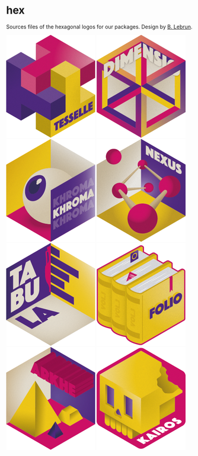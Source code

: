 # hex

<!-- badges: start -->
<!-- badges: end -->

Sources files of the hexagonal logos for our packages. Design by [B. Lebrun](https://github.com/blebrun).

![tesselle](https://raw.githubusercontent.com/tesselle/hex/master/png/tesselle%40240px.png)
![dimensio](https://raw.githubusercontent.com/tesselle/hex/master/png/dimensio%40240px.png)
![khroma](https://raw.githubusercontent.com/tesselle/hex/master/png/khroma%40240px.png)
![nexus](https://raw.githubusercontent.com/tesselle/hex/master/png/nexus%40240px.png)
![tabula](https://raw.githubusercontent.com/tesselle/hex/master/png/tabula%40240px.png)
![folio](https://raw.githubusercontent.com/tesselle/hex/master/png/folio%40240px.png)
![arkhe](https://raw.githubusercontent.com/tesselle/hex/master/png/arkhe%40240px.png)
![kairos](https://raw.githubusercontent.com/tesselle/hex/master/png/kairos%40240px.png)

